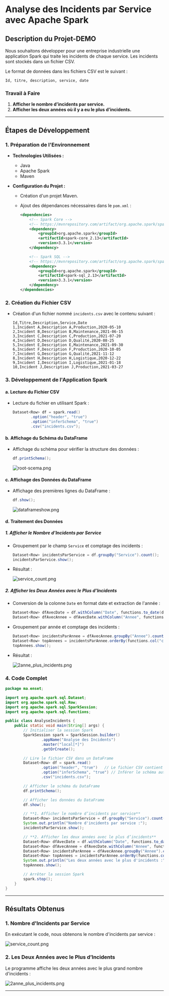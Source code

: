 # Analyse des Incidents par Service avec Apache Spark

## Description du Projet-DEMO

Nous souhaitons développer pour une entreprise industrielle une application Spark qui traite les incidents de chaque service. Les incidents sont stockés dans un fichier CSV.

Le format de données dans les fichiers CSV est le suivant :

```
Id, titre, description, service, date
```

### Travail à Faire

1. **Afficher le nombre d’incidents par service.**
2. **Afficher les deux années où il y a eu le plus d’incidents.**

---

## Étapes de Développement

### 1. Préparation de l'Environnement

- **Technologies Utilisées :**
    - Java
    - Apache Spark
    - Maven

- **Configuration du Projet :**

    - Création d'un projet Maven.
    - Ajout des dépendances nécessaires dans le `pom.xml` :

      ```xml
      <dependencies>
          <!-- Spark Core -->
          <!-- https://mvnrepository.com/artifact/org.apache.spark/spark-core -->
          <dependency>
              <groupId>org.apache.spark</groupId>
              <artifactId>spark-core_2.13</artifactId>
              <version>3.3.1</version>
          </dependency>
      
          <!-- Spark SQL -->
          <!-- https://mvnrepository.com/artifact/org.apache.spark/spark-sql -->
          <dependency>
              <groupId>org.apache.spark</groupId>
              <artifactId>spark-sql_2.13</artifactId>
              <version>3.3.1</version>
          </dependency>
      </dependencies>
      ```

### 2. Création du Fichier CSV

- Création d'un fichier nommé `incidents.csv` avec le contenu suivant :

  ```csv
  Id,Titre,Description,Service,Date
  1,Incident A,Description A,Production,2020-05-10
  2,Incident B,Description B,Maintenance,2021-06-15
  3,Incident C,Description C,Production,2021-07-20
  4,Incident D,Description D,Qualité,2020-08-25
  5,Incident E,Description E,Maintenance,2021-09-30
  6,Incident F,Description F,Production,2020-10-05
  7,Incident G,Description G,Qualité,2021-11-12
  8,Incident H,Description H,Logistique,2020-12-22
  9,Incident I,Description I,Logistique,2021-01-18
  10,Incident J,Description J,Production,2021-03-27
  ```

### 3. Développement de l'Application Spark

#### a. Lecture du Fichier CSV

- Lecture du fichier en utilisant Spark :

  ```java
  Dataset<Row> df = spark.read()
          .option("header", "true")
          .option("inferSchema", "true")
          .csv("incidents.csv");
  ```

#### b. Affichage du Schéma du DataFrame

- Affichage du schéma pour vérifier la structure des données :

  ```java
  df.printSchema();
  ```

  ![root-scema.png](img/root-scema.png)

#### c. Affichage des Données du DataFrame

- Affichage des premières lignes du DataFrame :

  ```java
  df.show();
  ```

  ![dataframeshow.png](img/dataframeshow.png)

#### d. Traitement des Données

##### **1. Afficher le Nombre d’Incidents par Service**

- Groupement par le champ `Service` et comptage des incidents :

  ```java
  Dataset<Row> incidentsParService = df.groupBy("Service").count();
  incidentsParService.show();
  ```

- Résultat :

  ![service_count.png](img/service_count.png)

##### **2. Afficher les Deux Années avec le Plus d’Incidents**

- Conversion de la colonne `Date` en format date et extraction de l'année :

  ```java
  Dataset<Row> dfAvecDate = df.withColumn("Date", functions.to_date(df.col("Date"), "yyyy-MM-dd"));
  Dataset<Row> dfAvecAnnee = dfAvecDate.withColumn("Annee", functions.year(dfAvecDate.col("Date")));
  ```

- Groupement par année et comptage des incidents :

  ```java
  Dataset<Row> incidentsParAnnee = dfAvecAnnee.groupBy("Annee").count();
  Dataset<Row> topAnnees = incidentsParAnnee.orderBy(functions.col("count").desc()).limit(2);
  topAnnees.show();
  ```

- Résultat :

  ![2anne_plus_incidents.png](img/2anne_plus_incidents.png)

### 4. Code Complet

```java
package ma.enset;

import org.apache.spark.sql.Dataset;
import org.apache.spark.sql.Row;
import org.apache.spark.sql.SparkSession;
import org.apache.spark.sql.functions;

public class AnalyseIncidents {
    public static void main(String[] args) {
        // Initialiser la session Spark
        SparkSession spark = SparkSession.builder()
                .appName("Analyse des Incidents")
                .master("local[*]")
                .getOrCreate();

        // Lire le fichier CSV dans un DataFrame
        Dataset<Row> df = spark.read()
                .option("header", "true")   // Le fichier CSV contient un en-tête
                .option("inferSchema", "true") // Inférer le schéma automatiquement
                .csv("incidents.csv");

        // Afficher le schéma du DataFrame
        df.printSchema();

        // Afficher les données du DataFrame
        df.show();

        // **1. Afficher le nombre d’incidents par service**
        Dataset<Row> incidentsParService = df.groupBy("Service").count();
        System.out.println("Nombre d'incidents par service :");
        incidentsParService.show();

        // **2. Afficher les deux années avec le plus d’incidents**
        Dataset<Row> dfAvecDate = df.withColumn("Date", functions.to_date(df.col("Date"), "yyyy-MM-dd"));
        Dataset<Row> dfAvecAnnee = dfAvecDate.withColumn("Annee", functions.year(dfAvecDate.col("Date")));
        Dataset<Row> incidentsParAnnee = dfAvecAnnee.groupBy("Annee").count();
        Dataset<Row> topAnnees = incidentsParAnnee.orderBy(functions.col("count").desc()).limit(2);
        System.out.println("Les deux années avec le plus d'incidents :");
        topAnnees.show();

        // Arrêter la session Spark
        spark.stop();
    }
}
```

---

## Résultats Obtenus

### **1. Nombre d'Incidents par Service**

En exécutant le code, nous obtenons le nombre d'incidents par service :

![service_count.png](img/service_count.png)

### **2. Les Deux Années avec le Plus d’Incidents**

Le programme affiche les deux années avec le plus grand nombre d'incidents :

![2anne_plus_incidents.png](img/2anne_plus_incidents.png)

---

